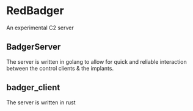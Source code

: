 # RedBadger
An experimental C2 server


## BadgerServer
The server is written in golang to allow for quick and reliable interaction between
the control clients & the implants.

## badger_client
The server is written in rust 